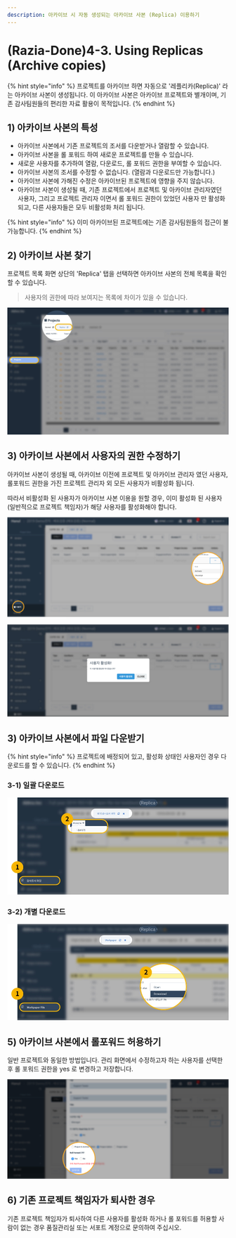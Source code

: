 ```yaml
---
description: 아카이브 시 자동 생성되는 아카이브 사본 (Replica) 이용하기
---
```


# \(Razia-Done\)4-3. Using Replicas \(Archive copies\)

{% hint style="info" %}
프로젝트를 아카이브 하면 자동으로 '레플리카\(Replica\)' 라는 아카이브 사본이 생성됩니다. 이 아카이브 사본은 아카이브 프로젝트와 별개이며, 기존 감사팀원들의 편리한 자료 활용이 목적입니다.
{% endhint %}

## 1\) 아카이브 사본의 특성

* 아카이브 사본에서 기존 프로젝트의 조서를 다운받거나 열람할 수 있습니다. 
* 아카이브 사본을 롤 포워드 하여 새로운 프로젝트를 만들 수 있습니다. 
* 새로운 사용자를 추가하여 열람, 다운로드, 롤 포워드 권한을 부여할 수 있습니다. 
* 아카이브 사본의 조서를 수정할 수 없습니다. \(열람과 다운로드만 가능합니다.\) 
* 아카이브 사본에 가해진 수정은 아카이브된 프로젝트에 영향을 주지 않습니다. 
* 아카이브 사본이 생성될 때, 기존 프로젝트에서 프로젝트 및 아카이브 관리자였던 사용자, 그리고 프로젝트 관리자 이면서 롤 포워드 권한이 있었던 사용자 만 활성화 되고, 다른 사용자들은 모두 비활성화 처리 됩니다. 

{% hint style="info" %}
이미 아카이브된 프로젝트에는 기존 감사팀원들의 접근이 불가능합니다.
{% endhint %}

## 2\) 아카이브 사본 찾기

프로젝트 목록 화면 상단의 'Replica' 탭을 선택하면 아카이브 사본의 전체 목록을 확인할 수 있습니다.

> 사용자의 권한에 따라 보여지는 목록에 차이가 있을 수 있습니다.

![](../../../.gitbook/assets/find-replica.jpg)

## 3\) 아카이브 사본에서 사용자의 권한 수정하기

아카이브 사본이 생성될 때, 아카이브 이전에 프로젝트 및 아카이브 관리자 였던 사용자, 롤포워드 권한을 가진 프로젝트 관리자 외 모든 사용자가 비활성화 됩니다.

따라서 비활성화 된 사용자가 아카이브 사본 이용을 원할 경우, 이미 활성화 된 사용자\(일반적으로 프로젝트 책임자\)가 해당 사용자를 활성화해야 합니다.

![](../../../.gitbook/assets/image-153.png)

![](../../../.gitbook/assets/image-32.png)

## 3\) 아카이브 사본에서 파일 다운받기

{% hint style="info" %}
프로젝트에 배정되어 있고, 활성화 상태인 사용자인 경우 다운로드를 할 수 있습니다.
{% endhint %}

### 3-1\) 일괄 다운로드

![Actions --&amp;gt; &#xB0B4;&#xBCF4;&#xB0B4;&#xAE30; &#xBC84;&#xD2BC;&#xC744; &#xB20C;&#xB7EC; &#xC804;&#xCCB4; &#xC870;&#xC11C;&#xB97C; &#xB2E4;&#xC6B4;&#xBC1B;&#xC2B5;&#xB2C8;&#xB2E4;.](../../../.gitbook/assets/artboard-1.jpg)

### 3-2\) 개별 다운로드

![&#xAC1C;&#xBCC4; &#xD30C;&#xC77C;&#xC744; &#xC6B0;&#xD074;&#xB9AD;&#xD558;&#xC5EC; &#xB2E4;&#xC6B4;&#xB85C;&#xB4DC; &#xD569;&#xB2C8;&#xB2E4;.](../../../.gitbook/assets/artboard-2-1.jpg)

## 5\) 아카이브 사본에서 롤포워드 허용하기

일반 프로젝트와 동일한 방법입니다. 관리 화면에서 수정하고자 하는 사용자를 선택한 후 롤 포워드 권한을 yes 로 변경하고 저장합니다.

![](../../../.gitbook/assets/image-75.png)

## 6\) 기존 프로젝트 책임자가 퇴사한 경우

기존 프로젝트 책임자가 퇴사하여 다른 사용자를 활성화 하거나 롤 포워드를 허용할 사람이 없는 경우 품질관리실 또는 서포트 계정으로 문의하여 주십시오.

